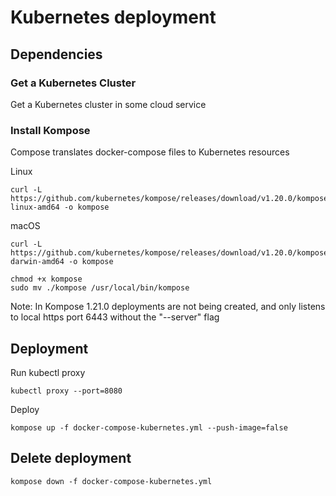 # Kubernetes deployment

## Dependencies

### Get a Kubernetes Cluster

Get a Kubernetes cluster in some cloud service

### Install Kompose

Compose translates docker-compose files to Kubernetes resources

Linux
```
curl -L https://github.com/kubernetes/kompose/releases/download/v1.20.0/kompose-linux-amd64 -o kompose
```

macOS
```
curl -L https://github.com/kubernetes/kompose/releases/download/v1.20.0/kompose-darwin-amd64 -o kompose
```

```
chmod +x kompose
sudo mv ./kompose /usr/local/bin/kompose
```

Note: In Kompose 1.21.0 deployments are not being created, and only listens to local https port 6443 without the "--server" flag

## Deployment

Run kubectl proxy
```
kubectl proxy --port=8080
```

Deploy
```
kompose up -f docker-compose-kubernetes.yml --push-image=false
```

## Delete deployment

```
kompose down -f docker-compose-kubernetes.yml
```